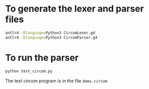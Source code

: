 # To generate the lexer and parser files

```bash
antlr4 -Dlanguage=Python3 CircomLexer.g4
antlr4 -Dlanguage=Python3 CircomParser.g4
```

# To run the parser

```bash
python test_circom.py
```

The test circom program is in the file `demo.circom`